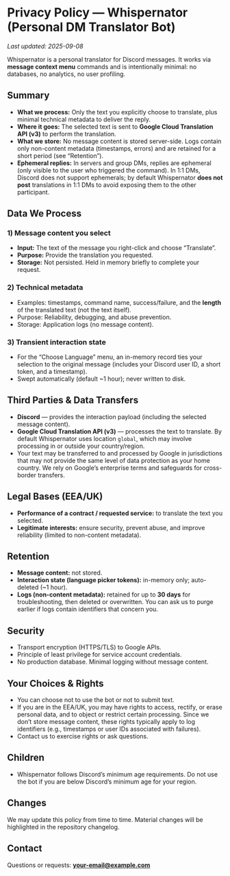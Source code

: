 # Privacy Policy — Whispernator (Personal DM Translator Bot)

_Last updated: 2025-09-08_

Whispernator is a personal translator for Discord messages. It works via **message context menu** commands and is intentionally minimal: no databases, no analytics, no user profiling.

## Summary
- **What we process:** Only the text you explicitly choose to translate, plus minimal technical metadata to deliver the reply.
- **Where it goes:** The selected text is sent to **Google Cloud Translation API (v3)** to perform the translation.
- **What we store:** No message content is stored server-side. Logs contain only non-content metadata (timestamps, errors) and are retained for a short period (see “Retention”).
- **Ephemeral replies:** In servers and group DMs, replies are ephemeral (only visible to the user who triggered the command). In 1:1 DMs, Discord does not support ephemerals; by default Whispernator **does not post** translations in 1:1 DMs to avoid exposing them to the other participant.

## Data We Process
### 1) Message content you select
- **Input:** The text of the message you right-click and choose “Translate”.
- **Purpose:** Provide the translation you requested.
- **Storage:** Not persisted. Held in memory briefly to complete your request.

### 2) Technical metadata
- Examples: timestamps, command name, success/failure, and the **length** of the translated text (not the text itself).
- Purpose: Reliability, debugging, and abuse prevention.
- Storage: Application logs (no message content).

### 3) Transient interaction state
- For the “Choose Language” menu, an in-memory record ties your selection to the original message (includes your Discord user ID, a short token, and a timestamp).
- Swept automatically (default ~1 hour); never written to disk.

## Third Parties & Data Transfers
- **Discord** — provides the interaction payload (including the selected message content).
- **Google Cloud Translation API (v3)** — processes the text to translate. By default Whispernator uses location `global`, which may involve processing in or outside your country/region.
- Your text may be transferred to and processed by Google in jurisdictions that may not provide the same level of data protection as your home country. We rely on Google’s enterprise terms and safeguards for cross-border transfers.

## Legal Bases (EEA/UK)
- **Performance of a contract / requested service:** to translate the text you selected.
- **Legitimate interests:** ensure security, prevent abuse, and improve reliability (limited to non-content metadata).

## Retention
- **Message content:** not stored.
- **Interaction state (language picker tokens):** in-memory only; auto-deleted (~1 hour).
- **Logs (non-content metadata):** retained for up to **30 days** for troubleshooting, then deleted or overwritten. You can ask us to purge earlier if logs contain identifiers that concern you.

## Security
- Transport encryption (HTTPS/TLS) to Google APIs.
- Principle of least privilege for service account credentials.
- No production database. Minimal logging without message content.

## Your Choices & Rights
- You can choose not to use the bot or not to submit text.
- If you are in the EEA/UK, you may have rights to access, rectify, or erase personal data, and to object or restrict certain processing. Since we don’t store message content, these rights typically apply to log identifiers (e.g., timestamps or user IDs associated with failures).
- Contact us to exercise rights or ask questions.

## Children
- Whispernator follows Discord’s minimum age requirements. Do not use the bot if you are below Discord’s minimum age for your region.

## Changes
We may update this policy from time to time. Material changes will be highlighted in the repository changelog.

## Contact
Questions or requests: **your-email@example.com**
